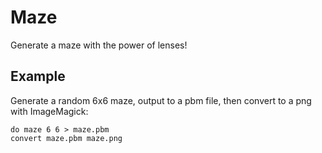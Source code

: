 # Maze

Generate a maze with the power of lenses!

## Example

Generate a random 6x6 maze, output to a pbm file, then convert to a png with ImageMagick:

    do maze 6 6 > maze.pbm
    convert maze.pbm maze.png
